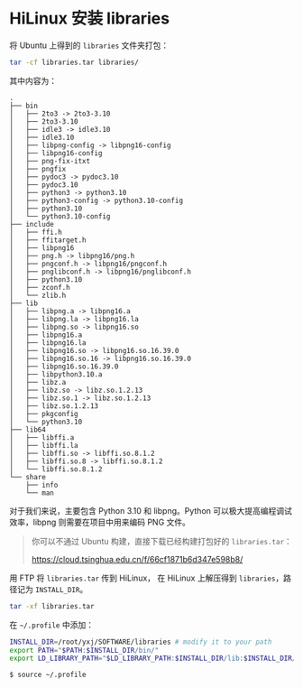 # HiLinux 安装 libraries

将 Ubuntu 上得到的 `libraries` 文件夹打包：

```sh
tar -cf libraries.tar libraries/
```

其中内容为：

```
.
├── bin
│   ├── 2to3 -> 2to3-3.10
│   ├── 2to3-3.10
│   ├── idle3 -> idle3.10
│   ├── idle3.10
│   ├── libpng-config -> libpng16-config
│   ├── libpng16-config
│   ├── png-fix-itxt
│   ├── pngfix
│   ├── pydoc3 -> pydoc3.10
│   ├── pydoc3.10
│   ├── python3 -> python3.10
│   ├── python3-config -> python3.10-config
│   ├── python3.10
│   └── python3.10-config
├── include
│   ├── ffi.h
│   ├── ffitarget.h
│   ├── libpng16
│   ├── png.h -> libpng16/png.h
│   ├── pngconf.h -> libpng16/pngconf.h
│   ├── pnglibconf.h -> libpng16/pnglibconf.h
│   ├── python3.10
│   ├── zconf.h
│   └── zlib.h
├── lib
│   ├── libpng.a -> libpng16.a
│   ├── libpng.la -> libpng16.la
│   ├── libpng.so -> libpng16.so
│   ├── libpng16.a
│   ├── libpng16.la
│   ├── libpng16.so -> libpng16.so.16.39.0
│   ├── libpng16.so.16 -> libpng16.so.16.39.0
│   ├── libpng16.so.16.39.0
│   ├── libpython3.10.a
│   ├── libz.a
│   ├── libz.so -> libz.so.1.2.13
│   ├── libz.so.1 -> libz.so.1.2.13
│   ├── libz.so.1.2.13
│   ├── pkgconfig
│   └── python3.10
├── lib64
│   ├── libffi.a
│   ├── libffi.la
│   ├── libffi.so -> libffi.so.8.1.2
│   ├── libffi.so.8 -> libffi.so.8.1.2
│   └── libffi.so.8.1.2
└── share
    ├── info
    └── man
```

对于我们来说，主要包含 Python 3.10 和 libpng。Python 可以极大提高编程调试效率，libpng 则需要在项目中用来编码 PNG 文件。

> 你可以不通过 Ubuntu 构建，直接下载已经构建打包好的 `libraries.tar`：
> 
> <https://cloud.tsinghua.edu.cn/f/66cf1871b6d347e598b8/>

用 FTP 将 `libraries.tar` 传到 HiLinux， 在 HiLinux 上解压得到 `libraries`，路径记为 `INSTALL_DIR`。

```sh
tar -xf libraries.tar
```

在 `~/.profile` 中添加：

```sh
INSTALL_DIR=/root/yxj/SOFTWARE/libraries # modify it to your path
export PATH="$PATH:$INSTALL_DIR/bin/"
export LD_LIBRARY_PATH="$LD_LIBRARY_PATH:$INSTALL_DIR/lib:$INSTALL_DIR/lib64"
```

```sh
$ source ~/.profile
```
